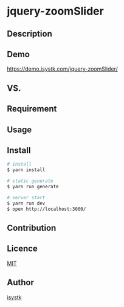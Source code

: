 jquery-zoomSlider
====

## Description

## Demo
https://demo.isystk.com/jquery-zoomSlider/

## VS. 

## Requirement

## Usage

## Install

``` bash
# install
$ yarn install

# static generate
$ yarn run generate

# server start
$ yarn run dev
$ open http://localhost:3000/
```

## Contribution

## Licence

[MIT](https://github.com/isystk/jquery-zoomSlider/LICENCE)

## Author

[isystk](https://github.com/isystk)


